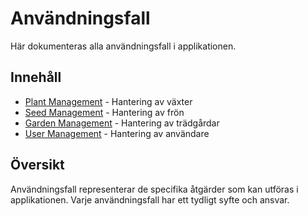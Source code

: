 # Användningsfall

Här dokumenteras alla användningsfall i applikationen.

## Innehåll
- [Plant Management](PlantManagement.md) - Hantering av växter
- [Seed Management](SeedManagement.md) - Hantering av frön
- [Garden Management](GardenManagement.md) - Hantering av trädgårdar
- [User Management](UserManagement.md) - Hantering av användare

## Översikt
Användningsfall representerar de specifika åtgärder som kan utföras i applikationen. Varje användningsfall har ett tydligt syfte och ansvar. 